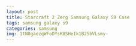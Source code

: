 ```yaml
---
layout: post
title: Starcraft 2 Zerg Samsung Galaxy S9 Case
tags: samsung galaxy s9
categories: samsung
img: 1tN8gaezqWFoDYsK8SHeIk1B25bVLsmy-
---
```

